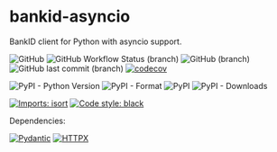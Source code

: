 # bankid-asyncio
BankID client for Python with asyncio support.

![GitHub](https://img.shields.io/github/license/Kostiantyn-Salnykov/bankid_asyncio)
![GitHub Workflow Status (branch)](https://img.shields.io/github/workflow/status/Kostiantyn-Salnykov/bankid_asyncio/Python%20package/main)
![GitHub (branch)](https://img.shields.io/badge/branch-main-brightgreen)
![GitHub last commit (branch)](https://img.shields.io/github/last-commit/Kostiantyn-Salnykov/bankid_asyncio/main)
[![codecov](https://codecov.io/gh/Kostiantyn-Salnykov/bankid_asyncio/branch/main/graph/badge.svg?token=F4XO2O9DXY)](https://codecov.io/gh/Kostiantyn-Salnykov/bankid_asyncio)

![PyPI - Python Version](https://img.shields.io/pypi/pyversions/bankid-asyncio)
![PyPI - Format](https://img.shields.io/pypi/format/bankid-asyncio)
![PyPI](https://img.shields.io/pypi/v/bankid-asyncio)
![PyPI - Downloads](https://img.shields.io/pypi/dm/bankid-asyncio)

[![Imports: isort](https://img.shields.io/badge/%20imports-isort-%231674b1?style=flat&labelColor=ef8336)](https://pycqa.github.io/isort/)
[![Code style: black](https://img.shields.io/badge/code%20style-black-000000?style=flat)](https://github.com/psf/black)

Dependencies:

[![Pydantic](https://img.shields.io/badge/pydantic-%5E1.10.1-orange)](https://pydantic-docs.helpmanual.io/)
[![HTTPX](https://img.shields.io/badge/httpx-%5E0.23.0-orange)](https://www.python-httpx.org/)
